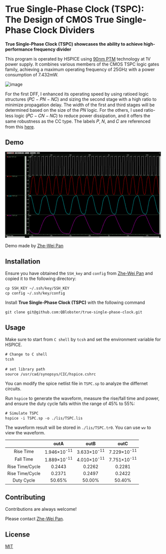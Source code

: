 
# True Single-Phase Clock (TSPC): The Design of CMOS True Single-Phase Clock Dividers

**True Single-Phase Clock (TSPC) showcases the ability to achieve high-performance frequency divider**

This program is operated by HSPICE using [90nm PTM](http://rfic.eecs.berkeley.edu/~niknejad/ee242/pdf/90nm_bulk.pm) technology at 1V power supply. It combines various members of the CMOS TSPC logic gates family, achieving a maximum operating frequency of 25GHz with a power consumption of 7.432mW.

![image](https://github.com/QBlobster/true-single-phase-clock/blob/main/TSPC.png)

For the first DFF, I enhanced its operating speed by using ratioed logic structures (𝑃𝐶 − 𝑃𝑁 − 𝑁𝐶) and sizing the second stage with a high ratio to minimize propagation delay. The width of the first and third stages will be determined based on the size of the 𝑃𝑁 logic. For the others, I used ratio-less logic (𝑃𝐶 − 𝐶𝑁 − 𝑁𝐶) to reduce power dissipation, and it offers the same robustness as the CC type.
The labels 𝑃, 𝑁, and 𝐶 are referenced from this [here](https://ieeexplore.ieee.org/document/5601802).

## Demo

![image](https://github.com/QBlobster/true-single-phase-clock/blob/main/Demo.png)

Demo made by [Zhe-Wei Pan](https://github.com/QBlobster)
## Installation

Ensure you have obtained the `SSH_key` and `config` from [Zhe-Wei Pan](https://github.com/QBlobster) and copied it to the following directory:

```Shell
cp SSH_KEY ~/.ssh/key/SSH_KEY
cp config ~/.ssh/key/config
```

Install **True Single-Phase Clock (TSPC)** with the following command

```Shell
git clone git@github.com:QBlobster/true-single-phase-clock.git
```
## Usage

Make sure to start from `C shell` by `tcsh` and set the environment variable for HSPICE.

```Shell
# Change to C shell
tcsh

# set library path
source /usr/cad/synopsys/CIC/hspice.cshrc
```

You can modify the spice netlist file in `TSPC.sp` to analyze the differnet circuits.

Run `hspice` to generate the waveform, measure the rise/fall time and power, and ensure the duty cycle falls within the range of 45% to 55%:

```Shell
# Simulate TSPC
hspice -i TSPC.sp -o ./lis/TSPC.lis
```

The waveform result will be stored in `./lis/TSPC.tr0`. You can use `wv` to view the waveform.

| | outA | outB | outC |
| :-----: | :-----: | :----: | :----: |
| Rise Time | 1.946×10<sup>-11</sup> | 3.633×10<sup>-11</sup> | 7.229×10<sup>-11</sup> |
| Fall Time | 1.889×10<sup>-11</sup> | 4.010×10<sup>-11</sup> | 7.751×10<sup>-11</sup> |
| Rise Time/Cycle | 0.2443 | 0.2262 | 0.2281 |
| Rise Time/Cycle | 0.2371 | 0.2497 | 0.2422 |
| Duty Cycle | 50.65% | 50.00% | 50.40% |

## Contributing

Contributions are always welcome!

Please contact [Zhe-Wei Pan](https://github.com/QBlobster).


## License

[MIT](https://choosealicense.com/licenses/mit/)

